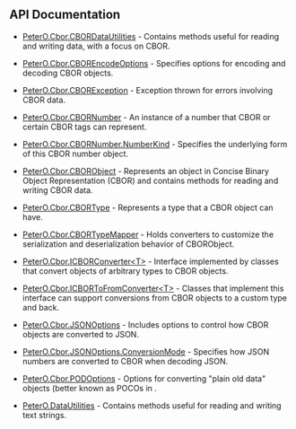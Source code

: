## API Documentation

 * [PeterO.Cbor.CBORDataUtilities](PeterO.Cbor.CBORDataUtilities.md) - Contains methods useful for reading and writing data, with a focus on CBOR.

 * [PeterO.Cbor.CBOREncodeOptions](PeterO.Cbor.CBOREncodeOptions.md) - Specifies options for encoding and decoding CBOR objects.

 * [PeterO.Cbor.CBORException](PeterO.Cbor.CBORException.md) - Exception thrown for errors involving CBOR data.

 * [PeterO.Cbor.CBORNumber](PeterO.Cbor.CBORNumber.md) - An instance of a number that CBOR or certain CBOR tags can represent.

 * [PeterO.Cbor.CBORNumber.NumberKind](PeterO.Cbor.CBORNumber.NumberKind.md) - Specifies the underlying form of this CBOR number object.

 * [PeterO.Cbor.CBORObject](PeterO.Cbor.CBORObject.md) - Represents an object in Concise Binary Object Representation (CBOR) and contains methods for reading and writing CBOR data.

 * [PeterO.Cbor.CBORType](PeterO.Cbor.CBORType.md) - Represents a type that a CBOR object can have.

 * [PeterO.Cbor.CBORTypeMapper](PeterO.Cbor.CBORTypeMapper.md) - Holds converters to customize the serialization and deserialization behavior of CBORObject.

 * [PeterO.Cbor.ICBORConverter&lt;T&gt;](PeterO.Cbor.ICBORConverter-T.md) - Interface implemented by classes that convert objects of arbitrary types to CBOR objects.

 * [PeterO.Cbor.ICBORToFromConverter&lt;T&gt;](PeterO.Cbor.ICBORToFromConverter-T.md) - Classes that implement this interface can support conversions from CBOR objects to a custom type and back.

 * [PeterO.Cbor.JSONOptions](PeterO.Cbor.JSONOptions.md) - Includes options to control how CBOR objects are converted to JSON.

 * [PeterO.Cbor.JSONOptions.ConversionMode](PeterO.Cbor.JSONOptions.ConversionMode.md) - Specifies how JSON numbers are converted to CBOR when decoding JSON.

 * [PeterO.Cbor.PODOptions](PeterO.Cbor.PODOptions.md) - Options for converting "plain old data" objects (better known as POCOs in .

 * [PeterO.DataUtilities](PeterO.DataUtilities.md) - Contains methods useful for reading and writing text strings.
